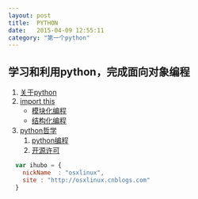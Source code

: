 ```yaml
---
layout: post
title:  PYTHON
date:   2015-04-09 12:55:11
category: "第一个python"
---
```

<h2 id="tagline">学习和利用python，完成面向对象编程</h2>
<ol id="table">
    <li><a href="#section1">关于python</a></li>
    <li><a href="#section2">import this</a>
        <ul>
            <li><a href="#section2-1">模块化编程</a></li>
            <li><a href="#section2-2">结构化编程</a></li>
        </ul>
    </li>
    <li><a href="#section3">python哲学</a>
        <ol>
            <li><a href="#appendix1">python编程</a></li>
            <li><a href="#appendix2">开源许可</a></li>
        </ol>
    </li>
</ol>

```javascript
  var ihubo = {
    nickName  : "osxlinux",
    site : "http://osxlinux.cnblogs.com"
  }
```
